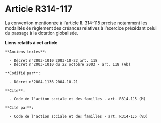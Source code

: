 # Article R314-117

La convention mentionnée à l'article R. 314-115 précise notamment les modalités de règlement des créances relatives à
l'exercice précédant celui du passage à la dotation globalisée.

**Liens relatifs à cet article**

	**Anciens textes**:

	  - Décret n°2003-1010 2003-10-22 art. 118
	  - Décret n°2003-1010 du 22 octobre 2003 - art. 118 (Ab)

	**Codifié par**:

	  - Décret n°2004-1136 2004-10-21

	**Cite**:

	  - Code de l'action sociale et des familles - art. R314-115 (M)

	**Cité par**:

	  - Code de l'action sociale et des familles - art. R314-125 (VD)
